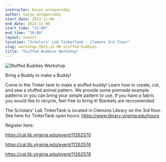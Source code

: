 ```yaml
---
instructor: Kavya_annapareddy
author: kavya_annapareddy
start_date: 2023-11-08
end_date: 2023-11-08
start_time: "15:00"
end_time: "18:00"
layout: events
location: "Scholars' Lab TinkerTank - Clemons 3rd floor"
slug: workshop-2023-11-08-stuffed-buddies
title: "Stuffed Buddies Workshop"
---
```


![Stuffed Buddies Workshop](/assets/post-media/workshops/buddies.png)

Bring a Buddy to make a Buddy!


Come to the Tinker tank to make a stuffed buddy! Learn how to create, cut, and sew a stuffed animal pattern. We provide some premade example patterns or you can bring your simple pattern to use. If you have a fabric you would like to recycle, feel free to bring it! Blankets are reccomended.

The Scholars' Lab TinkerTank is located in Clemons Library on the 3rd floor. See here for TinkerTank open hours: <a href="https://www.library.virginia.edu/hours">https://www.library.virginia.edu/hours</a>

Register here:

[https://cal.lib.virginia.edu/event/11262570 ](https://cal.lib.virginia.edu/event/11262570)

[https://cal.lib.virginia.edu/event/11262574 ](https://cal.lib.virginia.edu/event/11262574)

[https://cal.lib.virginia.edu/event/11262578 ](https://cal.lib.virginia.edu/event/11262578)
